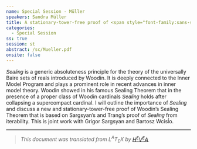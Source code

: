 ```yaml
---
name: Special Session - Müller
speakers: Sandra Müller
title: A stationary-tower-free proof of <span style="font-family:sans-serif"><span style="font-style:italic">Sealing</span></span> from a supercompact
categories:
  - Special Session
ss: true
session: st
abstract: /sc/Mueller.pdf
onsite: false
---
```

<p><span style="font-family:sans-serif"><span style="font-style:italic">Sealing</span></span> is a generic absoluteness principle for the theory of the universally Baire sets of reals introduced by Woodin. It is deeply connected to the Inner Model Program and plays a prominent role in recent advances in inner model theory. Woodin showed in his famous Sealing Theorem that in the presence of a proper class of Woodin cardinals <span style="font-family:sans-serif"><span style="font-style:italic">Sealing</span></span> holds after collapsing a supercompact cardinal. I will outline the importance of <span style="font-family:sans-serif"><span style="font-style:italic">Sealing</span></span> and discuss a new and stationary-tower-free proof of Woodin&#x2019;s Sealing Theorem that is based on Sargsyan&#x2019;s and Trang&#x2019;s proof of <span style="font-family:sans-serif"><span style="font-style:italic">Sealing</span></span> from iterability. This is joint work with Grigor Sargsyan and Bartosz Wcis&#x13A;o.</p><!--CUT END -->
<!--HTMLFOOT-->
<!--ENDHTML-->
<!--FOOTER-->
<hr style="height:2"><blockquote class="quote"><em>This document was translated from L<sup>A</sup>T<sub>E</sub>X by
</em><a href="http://hevea.inria.fr/index.html"><em>H</em><em><span style="font-size:small"><sup>E</sup></span></em><em>V</em><em><span style="font-size:small"><sup>E</sup></span></em><em>A</em></a><em>.</em></blockquote>

